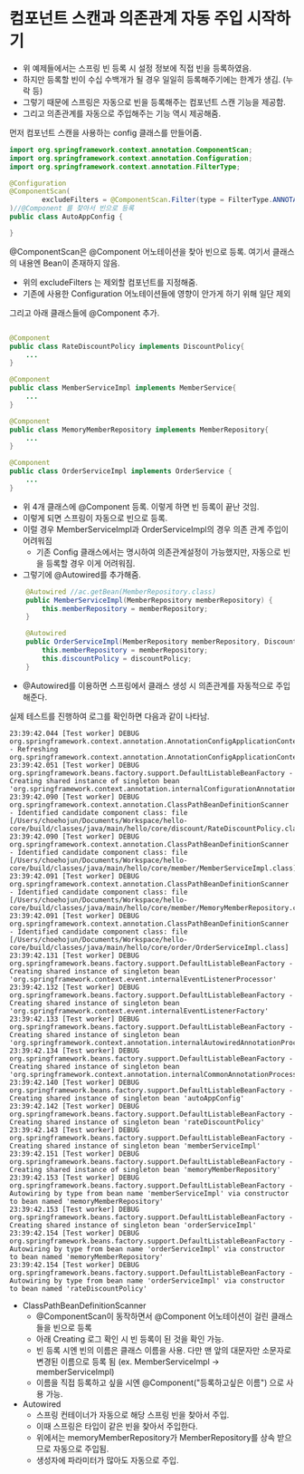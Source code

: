 # 컴포넌트 스캔과 의존관계 자동 주입 시작하기

* 위 예제들에서는 스프링 빈 등록 시 설정 정보에 직접 빈을 등록하였음.
* 하지만 등록할 빈이 수십 수백개가 될 경우 일일히 등록해주기에는 한계가 생김. (누락 등)
* 그렇기 때문에 스프링은 자동으로 빈을 등록해주는 컴포넌트 스캔 기능을 제공함.
* 그리고 의존관계를 자동으로 주입해주는 기능 역시 제공해줌.

먼저 컴포넌트 스캔을 사용하는 config 클래스를 만들어줌.
```java
import org.springframework.context.annotation.ComponentScan;
import org.springframework.context.annotation.Configuration;
import org.springframework.context.annotation.FilterType;

@Configuration
@ComponentScan(
        excludeFilters = @ComponentScan.Filter(type = FilterType.ANNOTATION, classes = Configuration.class)
)//@Component 를 찾아서 빈으로 등록
public class AutoAppConfig {

}
```
@ComponentScan은 @Component 어노테이션을 찾아 빈으로 등록. 여기서 클래스의 내용엔 Bean이 존재하지 않음.
* 위의 excludeFilters 는 제외할 컴포넌트를 지정해줌.
* 기존에 사용한 Configuration 어노테이션들에 영향이 안가게 하기 위해 일단 제외

그리고 아래 클래스들에 @Component 추가.

```java

@Component
public class RateDiscountPolicy implements DiscountPolicy{
    ...
}

@Component
public class MemberServiceImpl implements MemberService{
    ...
}

@Component
public class MemoryMemberRepository implements MemberRepository{
    ...
}

@Component
public class OrderServiceImpl implements OrderService {
    ...
}

```
* 위 4개 클래스에 @Component 등록. 이렇게 하면 빈 등록이 끝난 것임.
* 이렇게 되면 스프링이 자동으로 빈으로 등록.
* 이럴 경우 MemberServiceImpl과 OrderServiceImpl의 경우 의존 관계 주입이 어려워짐
  * 기존 Config 클래스에서는 명시하여 의존관계설정이 가능했지만, 자동으로 빈을 등록할 경우 이게 어려워짐.
* 그렇기에 @Autowired를 추가해줌.

```java
    @Autowired //ac.getBean(MemberRepository.class)
    public MemberServiceImpl(MemberRepository memberRepository) {
        this.memberRepository = memberRepository;
    }

    @Autowired
    public OrderServiceImpl(MemberRepository memberRepository, DiscountPolicy discountPolicy) {
        this.memberRepository = memberRepository;
        this.discountPolicy = discountPolicy;
    }
```
* @Autowired를 이용하면 스프링에서 클래스 생성 시 의존관계를 자동적으로 주입해준다.

실제 테스트를 진행하여 로그를 확인하면 다음과 같이 나타남.
```text
23:39:42.044 [Test worker] DEBUG org.springframework.context.annotation.AnnotationConfigApplicationContext - Refreshing org.springframework.context.annotation.AnnotationConfigApplicationContext@cd1e646
23:39:42.051 [Test worker] DEBUG org.springframework.beans.factory.support.DefaultListableBeanFactory - Creating shared instance of singleton bean 'org.springframework.context.annotation.internalConfigurationAnnotationProcessor'
23:39:42.090 [Test worker] DEBUG org.springframework.context.annotation.ClassPathBeanDefinitionScanner - Identified candidate component class: file [/Users/choehojun/Documents/Workspace/hello-core/build/classes/java/main/hello/core/discount/RateDiscountPolicy.class]
23:39:42.090 [Test worker] DEBUG org.springframework.context.annotation.ClassPathBeanDefinitionScanner - Identified candidate component class: file [/Users/choehojun/Documents/Workspace/hello-core/build/classes/java/main/hello/core/member/MemberServiceImpl.class]
23:39:42.091 [Test worker] DEBUG org.springframework.context.annotation.ClassPathBeanDefinitionScanner - Identified candidate component class: file [/Users/choehojun/Documents/Workspace/hello-core/build/classes/java/main/hello/core/member/MemoryMemberRepository.class]
23:39:42.091 [Test worker] DEBUG org.springframework.context.annotation.ClassPathBeanDefinitionScanner - Identified candidate component class: file [/Users/choehojun/Documents/Workspace/hello-core/build/classes/java/main/hello/core/order/OrderServiceImpl.class]
23:39:42.131 [Test worker] DEBUG org.springframework.beans.factory.support.DefaultListableBeanFactory - Creating shared instance of singleton bean 'org.springframework.context.event.internalEventListenerProcessor'
23:39:42.132 [Test worker] DEBUG org.springframework.beans.factory.support.DefaultListableBeanFactory - Creating shared instance of singleton bean 'org.springframework.context.event.internalEventListenerFactory'
23:39:42.133 [Test worker] DEBUG org.springframework.beans.factory.support.DefaultListableBeanFactory - Creating shared instance of singleton bean 'org.springframework.context.annotation.internalAutowiredAnnotationProcessor'
23:39:42.134 [Test worker] DEBUG org.springframework.beans.factory.support.DefaultListableBeanFactory - Creating shared instance of singleton bean 'org.springframework.context.annotation.internalCommonAnnotationProcessor'
23:39:42.140 [Test worker] DEBUG org.springframework.beans.factory.support.DefaultListableBeanFactory - Creating shared instance of singleton bean 'autoAppConfig'
23:39:42.142 [Test worker] DEBUG org.springframework.beans.factory.support.DefaultListableBeanFactory - Creating shared instance of singleton bean 'rateDiscountPolicy'
23:39:42.143 [Test worker] DEBUG org.springframework.beans.factory.support.DefaultListableBeanFactory - Creating shared instance of singleton bean 'memberServiceImpl'
23:39:42.151 [Test worker] DEBUG org.springframework.beans.factory.support.DefaultListableBeanFactory - Creating shared instance of singleton bean 'memoryMemberRepository'
23:39:42.153 [Test worker] DEBUG org.springframework.beans.factory.support.DefaultListableBeanFactory - Autowiring by type from bean name 'memberServiceImpl' via constructor to bean named 'memoryMemberRepository'
23:39:42.153 [Test worker] DEBUG org.springframework.beans.factory.support.DefaultListableBeanFactory - Creating shared instance of singleton bean 'orderServiceImpl'
23:39:42.154 [Test worker] DEBUG org.springframework.beans.factory.support.DefaultListableBeanFactory - Autowiring by type from bean name 'orderServiceImpl' via constructor to bean named 'memoryMemberRepository'
23:39:42.154 [Test worker] DEBUG org.springframework.beans.factory.support.DefaultListableBeanFactory - Autowiring by type from bean name 'orderServiceImpl' via constructor to bean named 'rateDiscountPolicy'
```

* ClassPathBeanDefinitionScanner
  * @ComponentScan이 동작하면서 @Component 어노테이션이 걸린 클래스들을 빈으로 등록
  * 아래 Creating 로그 확인 시 빈 등록이 된 것을 확인 가능.
  * 빈 등록 시엔 빈의 이름은 클래스 이름을 사용. 다만 맨 앞의 대문자만 소문자로 변경된 이름으로 등록 됨 (ex. MemberServiceImpl -> memberServiceImpl)
  * 이름을 직접 등록하고 싶을 시엔 @Component("등록하고싶은 이름") 으로 사용 가능.
* Autowired
  * 스프링 컨테이너가 자동으로 해당 스프링 빈을 찾아서 주입.
  * 이때 스프링은 타입이 같은 빈을 찾아서 주입한다. 
  * 위에서는 memoryMemberRepository가 MemberRepository를 상속 받으므로 자동으로 주입됨.
  * 생성자에 파라미터가 많아도 자동으로 주입.
